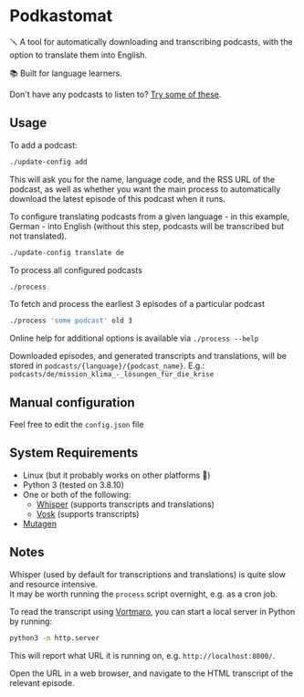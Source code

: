 # Podkastomat

🪛 A tool for automatically downloading and transcribing podcasts, with the option to translate them into English.

📚 Built for language learners.

Don't have any podcasts to listen to? [Try some of these](podcasts.md).

## Usage

To add a podcast:

```sh
./update-config add
```

This will ask you for the name, language code, and the RSS URL of the podcast, as well as whether you want the main process to automatically download the latest episode of this podcast when it runs.

To configure translating podcasts from a given language - in this example, German - into English (without this step, podcasts will be transcribed but not translated).

```sh
./update-config translate de
```

To process all configured podcasts

```sh
./process
```

To fetch and process the earliest 3 episodes of a particular podcast

```sh
./process 'some podcast' old 3
```

Online help for additional options is available via `./process --help`

Downloaded episodes, and generated transcripts and translations, will be stored in `podcasts/{language}/{podcast_name}`.
E.g.: `podcasts/de/mission_klima_-_lösungen_für_die_krise`

## Manual configuration

Feel free to edit the `config.json` file

## System Requirements

* Linux (but it probably works on other platforms 🤷)
* Python 3 (tested on 3.8.10)
* One or both of the following:
  * [Whisper](https://github.com/openai/whisper/) (supports transcripts and translations)
  * [Vosk](https://alphacephei.com/vosk/install#python-installation-from-pypi) (supports transcripts)
* [Mutagen](https://pypi.org/project/mutagen/)

## Notes

Whisper (used by default for transcriptions and translations) is quite slow and resource intensive.  
It may be worth running the `process` script overnight, e.g. as a cron job.

To read the transcript using [Vortmaro](https://vortmaro.org/), you can start a local server in Python by running:

```sh
python3 -m http.server
```

This will report what URL it is running on, e.g. `http://localhost:8000/`.

Open the URL in a web browser, and navigate to the HTML transcript of the relevant episode.
